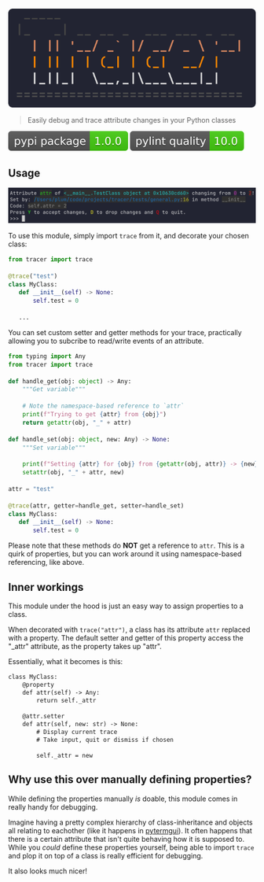 ![Tracer](https://raw.githubusercontent.com/bczsalba/tracer/master/assets/title.png)

> Easily debug and trace attribute changes in your Python classes

[![PyPI version](https://raw.githubusercontent.com/bczsalba/tracer/master/assets/version.svg)](https://pypi.org/project/tracer)
[![Pylint quality](https://raw.githubusercontent.com/bczsalba/tracer/master/assets/quality.svg)](https://github.com/bczsalba/tracer/blob/master/utils/create_badge.py)

Usage
-----

<a href="https://raw.githubusercontent.com/bczsalba/tracer/master/assets/tracer.webp">
  <img src="https://raw.githubusercontent.com/bczsalba/tracer/master/assets/screenshot.png"></img>
</a>


To use this module, simply import `trace` from it, and decorate your chosen class:

```python
from tracer import trace

@trace("test")
class MyClass:
   def __init__(self) -> None:
       self.test = 0
   
   ...
```

You can set custom setter and getter methods for your trace, practically allowing you to subcribe to read/write events of an attribute.

```python
from typing import Any
from tracer import trace

def handle_get(obj: object) -> Any:
    """Get variable"""
    
    # Note the namespace-based reference to `attr`
    print(f"Trying to get {attr} from {obj}")
    return getattr(obj, "_" + attr)
    
def handle_set(obj: object, new: Any) -> None:
    """Set variable"""
    
    print(f"Setting {attr} for {obj} from {getattr(obj, attr)} -> {new}")
    setattr(obj, "_" + attr, new)
    
attr = "test"

@trace(attr, getter=handle_get, setter=handle_set)
class MyClass:
   def __init__(self) -> None:
       self.test = 0

```

Please note that these methods do **NOT** get a reference to `attr`. This is a quirk of properties, but you can work around it using namespace-based referencing, like above.

Inner workings
--------------

This module under the hood is just an easy way to assign properties to a class.

When decorated with `trace("attr")`, a class has its attribute `attr` replaced with a property. The default setter and getter of this property access the "_attr" attribute, as the property takes up "attr".

Essentially, what it becomes is this:
```python3
class MyClass:
    @property
    def attr(self) -> Any:
        return self._attr
        
    @attr.setter
    def attr(self, new: str) -> None:
        # Display current trace
        # Take input, quit or dismiss if chosen
        
        self._attr = new
```

Why use this over manually defining properties?
-----------------------------------------------

While defining the properties manually *is* doable, this module comes in really handy for debugging.

Imagine having a pretty complex hierarchy of class-inheritance and objects all relating to eachother (like it happens in [pytermgui](https://github.com/bczsalba/pytermgui)).
It often happens that there is a certain attribute that isn't quite behaving how it is supposed to. While you *could* define these properties yourself, being able to import `trace` and plop it on top of a class is really efficient for debugging.

It also looks much nicer!
